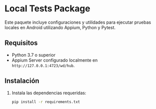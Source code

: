 # Local Tests Package

Este paquete incluye configuraciones y utilidades para ejecutar pruebas locales en Android utilizando Appium, Python y Pytest.

## Requisitos

- Python 3.7 o superior
- Appium Server configurado localmente en `http://127.0.0.1:4723/wd/hub`.

## Instalación

1. Instala las dependencias requeridas:
   ```bash
   pip install -r requirements.txt
   ```
